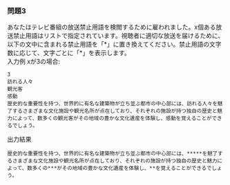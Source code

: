 ### 問題3
あなたはテレビ番組の放送禁止用語を検閲するために雇われました。x個ある放送禁止用語はリストで指定されています。視聴者に適切な放送を届けるために、以下の文中に含まれる禁止用語を「\*」に置き換えてください。禁止用語の文字数に応じて、文字ごとに「\*」を表示します。<br>
入力例 xが3の場合:
```
3
訪れる人々
観光客
感動
歴史的な重要性を持つ、世界的に有名な建築物が立ち並ぶ都市の中心部には、訪れる人々を魅了するさまざまな文化施設や観光名所が点在しており、それぞれの施設が持つ独自の歴史と魅力によって、数多くの観光客がその地域の豊かな文化遺産を体験し、感動を覚えることができるでしょう。
```
出力結果
```
歴史的な重要性を持つ、世界的に有名な建築物が立ち並ぶ都市の中心部には、*****を魅了するさまざまな文化施設や観光名所が点在しており、それぞれの施設が持つ独自の歴史と魅力によって、数多くの***がその地域の豊かな文化遺産を体験し、**を覚えることができるでしょう。
```